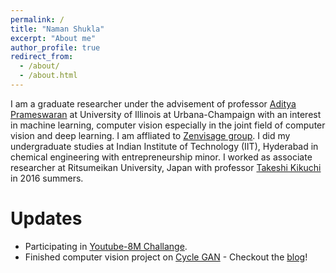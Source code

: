 ```yaml
---
permalink: /
title: "Naman Shukla"
excerpt: "About me"
author_profile: true
redirect_from: 
  - /about/
  - /about.html
---
```


I am a graduate researcher under the advisement of professor [Aditya Prameswaran](http://web.engr.illinois.edu/~adityagp/) at University of Illinois at Urbana-Champaign with an interest in machine learning, computer vision especially in the joint field of computer vision and deep learning. I am affliated to [Zenvisage group](http://zenvisage.cs.illinois.edu). I did my undergraduate studies at Indian Institute of Technology (IIT), Hyderabad in chemical engineering with entrepreneurship minor. I worked as associate researcher at Ritsumeikan University, Japan with professor [Takeshi Kikuchi](http://www.ritsumei.ac.jp/ls/news/article.html/?id=84) in 2016 summers.  

# Updates

- Participating in [Youtube-8M Challange](https://research.google.com/youtube8m/index.html).
- Finished computer vision project on [Cycle GAN](https://arxiv.org/abs/1703.10593) - Checkout the [blog](https://cyclegans.github.io)!

